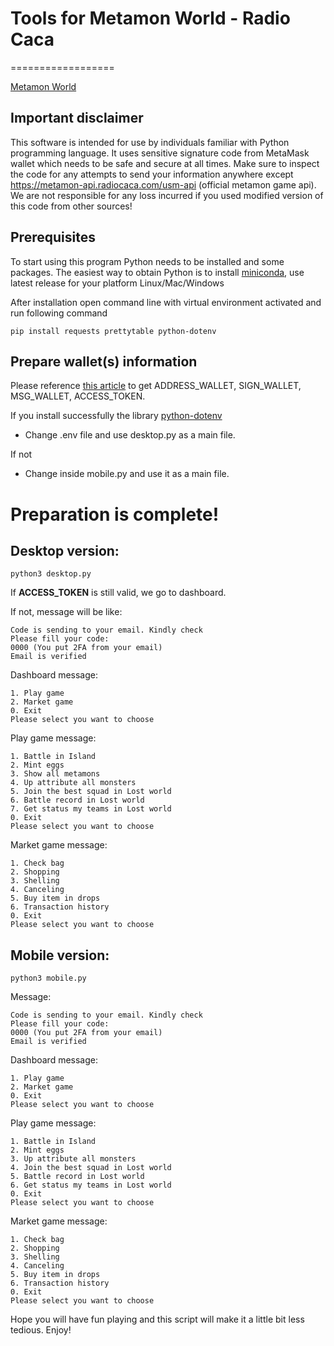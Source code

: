 # Tools for Metamon World - Radio Caca
==================

[Metamon World]

[Metamon World]: https://metamon.radiocaca.com/

## Important disclaimer
This software is intended for use by individuals 
familiar with Python programming language. It uses
sensitive signature code from MetaMask wallet which 
needs to be safe and secure at all times. Make sure 
to inspect the code for any attempts to send your 
information anywhere except https://metamon-api.radiocaca.com/usm-api 
(official metamon game api). We are not responsible 
for any loss incurred if you used modified version 
of this code from other sources!

## Prerequisites

To start using this program Python needs to be 
installed and some packages. The easiest way to 
obtain Python is to install [miniconda], use 
latest release for your platform Linux/Mac/Windows

[miniconda]: https://docs.conda.io/en/latest/miniconda.html

After installation open command line with 
virtual environment activated and run following
command
    
    pip install requests prettytable python-dotenv

## Prepare wallet(s) information

Please reference <a href='https://github.com/MetaMon-game-player/MetamonPlayer'>this article</a> to get ADDRESS_WALLET, SIGN_WALLET, MSG_WALLET, ACCESS_TOKEN.

If you install successfully the library <a href='https://pypi.org/project/python-dotenv/'>python-dotenv</a>
- Change .env file and use desktop.py as a main file.

If not
- Change inside mobile.py and use it as a main file.

# Preparation is complete! 
## Desktop version:

    python3 desktop.py
    
If <b>ACCESS_TOKEN</b> is still valid, we go to dashboard.

If not, message will be like:

    Code is sending to your email. Kindly check
    Please fill your code:
    0000 (You put 2FA from your email)
    Email is verified

Dashboard message:
    
    1. Play game
    2. Market game
    0. Exit
    Please select you want to choose
    
Play game message:

    1. Battle in Island
    2. Mint eggs
    3. Show all metamons
    4. Up attribute all monsters   
    5. Join the best squad in Lost world
    6. Battle record in Lost world
    7. Get status my teams in Lost world
    0. Exit
    Please select you want to choose
    
Market game message:

    1. Check bag
    2. Shopping
    3. Shelling
    4. Canceling
    5. Buy item in drops
    6. Transaction history
    0. Exit
    Please select you want to choose

## Mobile version:

    python3 mobile.py
        
Message:

    Code is sending to your email. Kindly check
    Please fill your code:
    0000 (You put 2FA from your email)
    Email is verified
        
Dashboard message:
    
    1. Play game
    2. Market game
    0. Exit
    Please select you want to choose
    
Play game message:

    1. Battle in Island
    2. Mint eggs
    3. Up attribute all monsters   
    4. Join the best squad in Lost world
    5. Battle record in Lost world
    6. Get status my teams in Lost world
    0. Exit
    Please select you want to choose
    
Market game message:

    1. Check bag
    2. Shopping
    3. Shelling
    4. Canceling
    5. Buy item in drops
    6. Transaction history
    0. Exit
    Please select you want to choose

Hope you will have fun playing and this script will make it a little bit less tedious. Enjoy!

